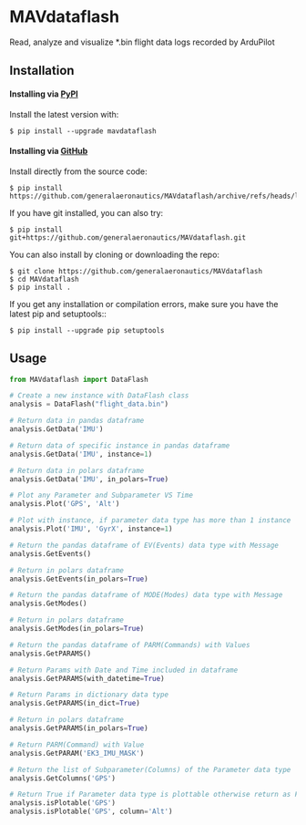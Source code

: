 # MAVdataflash
Read, analyze and visualize *.bin flight data logs recorded by ArduPilot

## Installation
#### Installing via [PyPI](https://pypi.org/project/MAVdataflash/)
Install the latest version with:
```
$ pip install --upgrade mavdataflash
```
#### Installing via [GitHub](https://github.com/generalaeronautics/MAVdataflash)
Install directly from the source code:

    $ pip install https://github.com/generalaeronautics/MAVdataflash/archive/refs/heads/latest.zip

If you have git installed, you can also try:

    $ pip install git+https://github.com/generalaeronautics/MAVdataflash.git

You can also install by cloning or downloading the repo:

    $ git clone https://github.com/generalaeronautics/MAVdataflash
    $ cd MAVdataflash
    $ pip install .

If you get any installation or compilation errors, make sure you have the latest pip and setuptools::

    $ pip install --upgrade pip setuptools

## Usage
```python
from MAVdataflash import DataFlash
```
```python
# Create a new instance with DataFlash class
analysis = DataFlash("flight_data.bin")
```

```python
# Return data in pandas dataframe
analysis.GetData('IMU')

# Return data of specific instance in pandas dataframe
analysis.GetData('IMU', instance=1)

# Return data in polars dataframe
analysis.GetData('IMU', in_polars=True)
```

```python
# Plot any Parameter and Subparameter VS Time
analysis.Plot('GPS', 'Alt')

# Plot with instance, if parameter data type has more than 1 instance
analysis.Plot('IMU', 'GyrX', instance=1)
```

```python
# Return the pandas dataframe of EV(Events) data type with Message
analysis.GetEvents()

# Return in polars dataframe
analysis.GetEvents(in_polars=True)
```

```python
# Return the pandas dataframe of MODE(Modes) data type with Message
analysis.GetModes()

# Return in polars dataframe
analysis.GetModes(in_polars=True)
```

```python
# Return the pandas dataframe of PARM(Commands) with Values
analysis.GetPARAMS()

# Return Params with Date and Time included in dataframe
analysis.GetPARAMS(with_datetime=True)

# Return Params in dictionary data type
analysis.GetPARAMS(in_dict=True)

# Return in polars dataframe
analysis.GetPARAMS(in_polars=True)
```

```python
# Return PARM(Command) with Value
analysis.GetPARAM('EK3_IMU_MASK')
```

```python
# Return the list of Subparameter(Columns) of the Parameter data type
analysis.GetColumns('GPS')
```

```python
# Return True if Parameter data type is plottable otherwise return as False
analysis.isPlotable('GPS')
analysis.isPlotable('GPS', column='Alt')
```